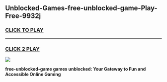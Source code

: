 
## Unblocked-Games-free-unblocked-game-Play-Free-9932j
<h3>
<a href="https://premium76.site?title=free-unblocked-game&ref=10A">CLICK TO PLAY</a></h3>
<hr>

<h3>
<a href="https://premium76.site?title=free-unblocked-game&ref=10A">CLICK 2 PLAY</a>
  
</h3>

<a href="https://premium76.site?title=free-unblocked-game&ref=10A"><img src="https://clearcache.store/games.png"></a>


**free-unblocked-game games unblocked: Your Gateway to Fun and Accessible Online Gaming**
